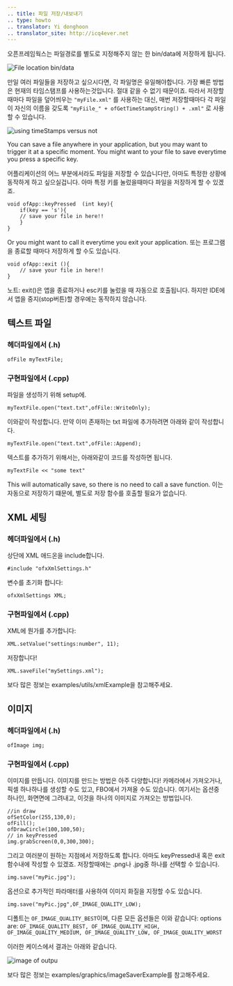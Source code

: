 ```yaml
---
.. title: 파일 저장/내보내기
.. type: howto
.. translator: Yi donghoon
.. translator_site: http://icq4ever.net
---
```


오픈프레임웍스는 파일경로를 별도로 지정해주지 않는 한 bin/data에 저장하게 됩니다.

![File location bin/data](How_to_save_a_file_output_whereTo.png)

만일 여러 파일들을 저장하고 싶으시다면, 각 파일명은 유일해야합니다. 가장 빠른 방법은 현재의 타임스탬프를 사용하는것입니다. 절대 같을 수 없기 때문이죠. 따라서 저장할때마다 파일을 덮어씌우는 ```"myFile.xml"``` 를 사용하는 대신, 매번 저장할때마다 각 파일이 자신의 이름을 갖도록 ```"myFiile_" + ofGetTimeStampString() + .xml"``` 로 사용할 수 있습니다.

![using timeStamps versus not](How_to_save_a_file_usingTimeStamps.png)


You can save a file anywhere in your application, but you may want to trigger it at a specific moment. You might want to your file to save everytime you press a specific key.

어플리케이션의 어느 부분에서라도 파일을 저장할 수 있습니다만, 아마도 특정한 상황에 동작하게 하고 싶으실겁니다. 아마 특정 키를 눌렀을때마다 파일을 저장하게 할 수 있겠죠.

	void ofApp::keyPressed  (int key){
		if(key == 's'){
		// save your file in here!!
		}
	}

Or you might want to call it everytime you exit your application.
또는 프로그램을 종료할 때마다 저장하게 할 수도 있습니다.

	void ofApp::exit (){
		// save your file in here!!
	}

노트: exit()은 앱을 종료하거나 esc키를 눌렀을 때 자동으로 호출됩니다. 하지만 IDE에서 앱을 중지(stop버튼)할 경우에는 동작하지 않습니다.

## 텍스트 파일

### 헤더파일에서 (.h)
```ofFile myTextFile;```
### 구현파일에서 (.cpp)
파일을 생성하기 위해 setup에. 

```myTextFile.open("text.txt",ofFile::WriteOnly);```

이와같이 작성합니다. 만약 이미 존재하는 txt 파일에 추가하려면 아래와 같이 작성합니다.

```myTextFile.open("text.txt",ofFile::Append);```

텍스트를 추가하기 위해서는, 아래와같이 코드를 작성하면 됩니다.

```myTextFile << "some text"```

This will automatically save, so there is no need to call a save function. 
이는 자동으로 저장하기 떄문에, 별도로 저장 함수를 호출할 필요가 없습니다.

## XML 세팅

### 헤더파일에서 (.h)
	
상단에 XML 애드온을 include합니다.

```#include "ofxXmlSettings.h"```

변수를 초기화 합니다:

```ofxXmlSettings XML;```
	
### 구현파일에서 (.cpp)
	
XML에 뭔가를 추가합니다:

```XML.setValue("settings:number", 11);```

저장합니다!

```XML.saveFile("mySettings.xml");```

보다 많은 정보는 examples/utils/xmlExample을 참고해주세요.

## 이미지

### 헤더파일에서 (.h)

```ofImage img;```

### 구현파일에서 (.cpp)

이미지를 만듭니다. 이미지를 만드는 방법은 아주 다양합니다! 카메라에서 가져오거나, 픽셀 하나하나를 생성할 수도 있고, FBO에서 가져올 수도 있습니다. 여기서는 옵션중 하나인, 화면면에 그려내고, 이것을 하나의 이미지로 가져오는 방법입니다.

	//in draw
	ofSetColor(255,130,0);
    ofFill();
    ofDrawCircle(100,100,50);   
    // in keyPressed
    img.grabScreen(0,0,300,300);

그리고 여러분이 원하는 지점에서 저장하도록 합니다. 아마도 keyPressed내 혹은 exit 함수내에 작성할 수 있겠죠. 저장할때에는 .png나 .jpg중 하나를 선택할 수 있습니다.

```img.save("myPic.jpg");```

옵션으로 추가적인 파라매터를 사용하여 이미지 화질을 지정할 수도 있습니다.

```img.save("myPic.jpg",OF_IMAGE_QUALITY_LOW);```

디폴트는 ```OF_IMAGE_QUALITY_BEST```이며, 다른 모든 옵션들은 이와 같습니다: options are: ```OF_IMAGE_QUALITY_BEST, OF_IMAGE_QUALITY_HIGH, OF_IMAGE_QUALITY_MEDIUM, OF_IMAGE_QUALITY_LOW, OF_IMAGE_QUALITY_WORST```

이러한 케이스에서 결과는 아래와 같습니다.

![image of outpu](How_to_save_a_file_output.jpg)

보다 많은 정보는 examples/graphics/imageSaverExample를 참고해주세요.

